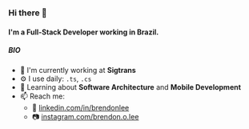 ### Hi there 👋

#### I'm a Full-Stack Developer working in Brazil.

##### BIO

- 🏢 I'm currently working at **Sigtrans**
- ⚙️ I use daily: `.ts`, `.cs`
- 🌱 Learning about **Software Architecture** and **Mobile Development**
- 📫 Reach me:
  - 💼 [linkedin.com/in/brendonlee](https://linkedin.com/in/brendon-lee-842b72167)
  - 📷 [instagram.com/brendon.o.lee](https://instagram.com/brendon.o.lee)
<!-- 
#### Stats

[![Anurag's GitHub stats](https://github-readme-stats.vercel.app/api?username=brendon301910&count_private=true&show_icons=true&theme=radical)](https://github.com/anuraghazra/github-readme-stats) -->

